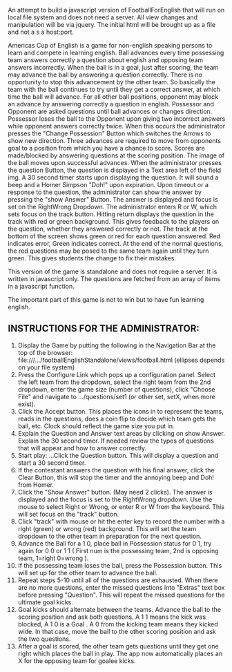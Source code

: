 An attempt to build a javascript version of FootballForEnglish that will run on local file system and does not need a server. All view changes and manipulation will be via jquery. The initial html will be brought up as a file and not a s a host:port.

Americas Cup of English is a game for non-english speaking persons to learn and compete in learning english.
Ball advances every time possessing team answers correctly a question about english 
and opposing team answers incorrectly.
When the ball is in a goal, just after scoring, the team may advance the ball by answering a question correctly. 
There is no opportunity to stop this advancement by the other team. So basically the team with the ball continues to try
until they get a correct answer, at which time the ball will advance. 
For all other ball positions, opponent may block an advance by answering correctly a question in english.
Possessor and Opponent are asked questions until ball advances or changes direction.
Possessor loses the ball to the Opponent upon giving two incorrect answers while opponent answers correctly twice.
When this occurs the administrator presses the "Change Possession" Button which switches the Arrows to show new direction.
Three advances are required to move from opponents goal to a position from which you have a chance to score.
Scores are made/blocked by answering questions at the scoring position.
The image of the ball moves upon successful advances. 
When the administrator presses the question Button, the question is displayed in a Text area left of the field img.
A 30 second timer starts upon displaying the question. It will sound a beep and a Homer Simpson "Doh!" upon expiration.
Upon timeout or a response to the question, the administrator can show the answer by pressing the "show Answer" Button. The answer is displayed and focus is set on the RightWrong Dropdown. The administrator enters R or W, which sets focus on the track button. Hitting return displays the question in the track with red or green background. 
This gives feedback to the players on the question, whether they answered correctly or not. 
The track at the bottom of the screen shows green or red for each question answered. Red indicates error, Green indicates correct. At the end of the normal questions, the red questions may be posed to the same team again until they turn green. This gives students the change to fix their mistakes.

This version of the game is standalone and does not require a server. It is written in javascript only. The questions are fetched from an array of items in a javascript function.

The important part of this game is not to win but to have fun learning english.


INSTRUCTIONS FOR THE ADMINISTRATOR:
---------------------------------------------
1. Display the Game by putting the following in the Navigation Bar at the top of the browser:  file:///.../footballEnglishStandalone/views/football.html (ellipses depends on your file system)
2. Press the Configure Link which pops up a configuration panel. Select the left team from the dropdown, select the right team from the 2nd dropdown, enter the game size (number of questions), click "Choose File" and navigate to 
.../questions/set1 (or other set, setX,  when more exist).
3. Click the Accept button. This places the icons in to represent the teams, reads in the questions, does a coin flip to decide which team gets the ball, etc. Clock should reflect the game size you put in.
4. Explain the Question and Answer text areas by clicking on show Answer. Explain the 30 second timer. If needed review the types of questions that will appear and how to answer correctly. 
5. Start play: ...Click the Question button. This will display a question and start a 30 second timer.
6. If the contestant answers the question with his final answer, click the Clear Button, this will stop the timer and the annoying beep and Doh! from Homer.
7. Click the "Show Answer" button. (May need 2 clicks). The answer is displayed and the focus is set to the RightWrong dropdown. Use the mouse to select Right or Wrong, or enter R or W from the keyboard. This will set focus on the "track" button.
8. Click "track" with mouse or hit the enter key to record the number with a right (green) or wrong (red) background. This will set the team dropdown to the other team in preparation for the next question.
9. Advance the Ball for a 1 0, place ball in Possession status for 0 1, try again for 0 0 or 1 1 ( First num is the possessing team, 2nd is opposing team,  1=right 0=wrong ).
10. If the possessing team loses the ball, press the Possession button. This will set up for the other team to advance the ball.
11. Repeat steps 5-10 until all of the questions are exhausted. When there are no more questions, enter the missed questions into "Extras" text box before pressing "Question". This will repeat the missed questions for the ultimate goal kicks.
12. Goal kicks should alternate between the teams. Advance the ball to the scoring position and ask both questions. A 1 1 means the kick was blocked, A 1 0 is a Goal . A 0 from the kicking team means they kicked wide. In that case, move the ball to the other scoring position and ask the two questions.
13. After a goal is scored, the other team gets questions until they get one right which places the ball in play. The app now automatically places an X for the opposing team for goalee kicks.


